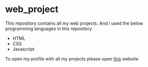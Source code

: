 # web_project
This repository contains all my web projects. And i used the below programming languages in this repository  

* HTML
* CSS
* Javascript 

To open my profile with all my projects please open [this](https://web-project-mahalakshmi.netlify.app/) website 
 

